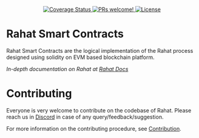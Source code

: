 <p align="center">
  <a href='https://coveralls.io/github/esatya/rahat-contracts?branch=stage'>
    <img src='https://coveralls.io/repos/github/esatya/rahat-contracts/badge.svg?branch=stage' alt='Coverage Status' />
  </a>
  <a href="https://github.com/esatya/rahat-contracts/blob/master/CONTRIBUTING.md">
    <img src="https://img.shields.io/badge/PRs-welcome-brightgreen.svg" alt="PRs welcome!" />
  </a>
  <a href="https://github.com/esatya/rahat-contracts/blob/main/LICENSE">
    <img src="https://img.shields.io/badge/License-LGPL_v3-blue.svg" alt="License" />
  </a>
</p>

# Rahat Smart Contracts

Rahat Smart Contracts are the logical implementation of the Rahat process designed using solidity on EVM based blockchain platform. 

*In-depth documentation on Rahat at [Rahat Docs](http://rahat.io)*
# Contributing
Everyone is very welcome to contribute on the codebase of Rahat. Please reach us in [Discord](https://discord.gg/AV5j2T94VR) in case of any query/feedback/suggestion.

For more information on the contributing procedure, see [Contribution](https://docs.rahat.io/docs/next/Contribution-Guidelines).


